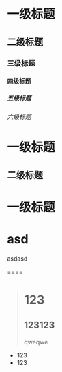 # 一级标题 #
## 二级标题 ##
### 三级标题 ###
#### 四级标题 ####
##### 五级标题 #####
###### 六级标题 ######

一级标题
===

二级标题
---

# 一级标题
asd
====
asdasd

====

> # 123
> 123123
> ----
> qweqwe

+ 123
+ 123
